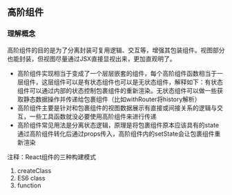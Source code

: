 
## 高阶组件

### 理解概念
高阶组件的目的是为了分离封装可复用逻辑、交互等，增强其包装组件。视图部分也能封装，但视图尽量通过JSX直接显视出来，更加直观明了。
- 高阶组件实现相当于变成了一个层层嵌套的组件，每个高阶组件函数相当于一层组件，这层组件可以是有状态组件也可以是无状态组件，解释如下：有状态组件可以通过内部的状态控制包裹组件的重新渲染。无状态组件可以做一些获取静态数据操作并传递给包裹组件（比如withRouter将history解析）
- 高阶组件主要是针对和包裹组件的视图数据展示有直接或间接关系的逻辑与交互，一些工具函数就没必要使用高阶组件来进行传递
- 高阶组件常见用法是分离状态逻辑，原理是将包裹组件原本应该具有的state通过高阶组件转化后通过props传入，高阶组件内的setState会让包裹组件重新渲染


注释：React组件的三种构建模式
1. createClass
2. ES6 class
3. function

